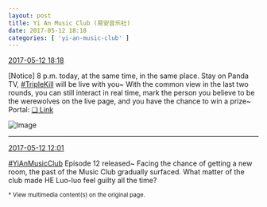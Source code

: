 ```yaml
---
layout: post
title: Yi An Music Club (易安音乐社)
date: 2017-05-12 18:18
categories: [ 'yi-an-music-club' ]
---
```


<div class="weibo-info">
  <a href="http://weibo.com/6094546964/F2MUh9ls4">2017-05-12 18:18</a>
</div>

[Notice] 8 p.m. today, at the same time, in the same place. Stay on Panda TV, [#TripleKill](http://weibo.com/p/100808d614267acb9089db17679bfac43299ac) will be live with you~ With the common view in the last two rounds, you can still interact in real time, mark the person you believe to be the werewolves on the live page, and you have the chance to win a prize~ Portal: [❏ Link](http://www.panda.tv/act/triplekill2017.html)

<!-- more -->

![Image](https://wx2.sinaimg.cn/mw690/006Es64Aly1ffiqx59b5uj31kw1yxkjt.jpg)

---

<div class="weibo-info">
  <a href="http://weibo.com/6094546964/F2Kr7sKDg">2017-05-12 12:01</a>
</div>

[#YiAnMusicClub](http://weibo.com/p/100808beae2e3e05b17b64f63ebedca39f19b2) Episode 12 released~ Facing the chance of getting a new room, the past of the Music Club gradually surfaced. What matter of the club made HE Luo-luo feel guilty all the time?

<small>* View multimedia content(s) on the original page.</small>
